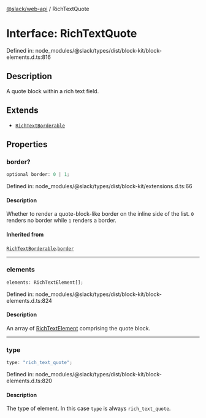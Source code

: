 [@slack/web-api](../index.md) / RichTextQuote

# Interface: RichTextQuote

Defined in: node\_modules/@slack/types/dist/block-kit/block-elements.d.ts:816

## Description

A quote block within a rich text field.

## Extends

- [`RichTextBorderable`](RichTextBorderable.md)

## Properties

### border?

```ts
optional border: 0 | 1;
```

Defined in: node\_modules/@slack/types/dist/block-kit/extensions.d.ts:66

#### Description

Whether to render a quote-block-like border on the inline side of the list. `0` renders no border
while `1` renders a border.

#### Inherited from

[`RichTextBorderable`](RichTextBorderable.md).[`border`](RichTextBorderable.md#border)

***

### elements

```ts
elements: RichTextElement[];
```

Defined in: node\_modules/@slack/types/dist/block-kit/block-elements.d.ts:824

#### Description

An array of [RichTextElement](../type-aliases/RichTextElement.md) comprising the quote block.

***

### type

```ts
type: "rich_text_quote";
```

Defined in: node\_modules/@slack/types/dist/block-kit/block-elements.d.ts:820

#### Description

The type of element. In this case `type` is always `rich_text_quote`.
